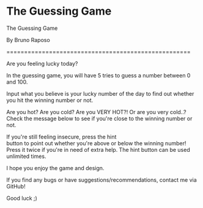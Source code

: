 # The Guessing Game
The Guessing Game

By Bruno Raposo

====================================================


Are you feeling lucky today?

In the guessing game, you will have 5 tries to guess
a number between 0 and 100.

Input what you believe is your lucky number of the
day to find out whether you hit the winning number
or not.

Are you hot? Are you cold? Are you VERY HOT?! Or are
you very cold..? Check the message below to see if 
you're close to the winning number or not. 

If you're still feeling insecure, press the hint  
button to point out whether you're above or below
the winning number! Press it twice if you're in need
of extra help. The hint button can be used unlimited
times.

I hope you enjoy the game and design.

If you find any bugs or have suggestions/recommendations,
contact me via GitHub!

Good luck ;)